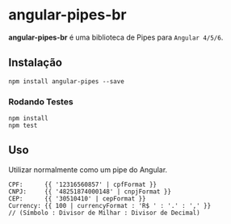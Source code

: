 # angular-pipes-br

**angular-pipes-br** é uma biblioteca de Pipes para `Angular 4/5/6`.

## Instalação

```
npm install angular-pipes --save
```

### Rodando Testes

```
npm install
npm test
```

## Uso

Utilizar normalmente como um pipe do Angular.

	CPF:      {{ '12316560857' | cpfFormat }} 
	CNPJ:     {{ '48251874000148' | cnpjFormat }} 
	CEP:      {{ '30510410' | cepFormat }}
	Currency: {{ 100 | currencyFormat : 'R$ ' : '.' : ',' }}
	// (Símbolo : Divisor de Milhar : Divisor de Decimal)
